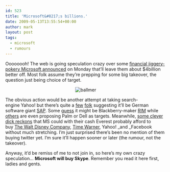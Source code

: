 ```yaml
---
id: 523
title: 'Microsoft&#8217;s billions.'
date: 2009-05-13T13:55:54+00:00
author: mark
layout: post
tags:
  - microsoft
  - rumours
---
```

Oooooooh! The web is going speculation crazy over some [financial jiggery-pokery Microsoft announced](http://www.microsoft.com/Presspass/press/2009/may09/05-11statement.mspx) on Monday that&#8217;ll leave them about $4billion better off. Most folk assume they&#8217;re prepping for some big takeover, the question just being choice of target.

<p style="text-align: center;">
  <img class="size-full wp-image-526 aligncenter" title="ballmer" src="/images/fromwp/2009/05/ballmer.jpg" alt="ballmer" width="246" height="190" srcset="/images/fromwp/2009/05/ballmer.jpg 379w, /images/fromwp/2009/05/ballmer-300x231.jpg 300w" sizes="(max-width: 246px) 100vw, 246px" />
</p>

The obvious action would be another attempt at taking search-engine Yahoo! but there&#8217;s quite a [few](http://www.theinquirer.net/inquirer/news/1137293/microsoft-set) [folk](http://www.theregister.co.uk/2009/05/12/microsoft_not_buying_sap_debt_offering/) suggesting it&#8217;ll be German software giant [SAP](http://www.sap.com/). Some [guess](http://daringfireball.net/linked/2009/05/12/msft-bond) it might be Blackberry-maker [RIM](http://www.rim.com/) while [others](http://blog.carpadium.com/?p=349) are even proposing Palm or Dell as targets. Meanwhile, [some clever dick reckons](http://www.washingtonpost.com/wp-dyn/content/article/2009/05/11/AR2009051102632.html) that MS could with their cash Everest probably afford to buy [The Walt Disney Company](http://corporate.disney.go.com/), [Time Warner](http://www.timewarner.com/corp/), Yahoo! _and _Facebook without much stretching. I&#8217;m just surprised there&#8217;s been no mention of them buying twitter yet. I&#8217;m sure it&#8217;ll happen sooner or later (the rumour, not the takeover).

Anyway, it&#8217;d be remiss of me to not join in, so here&#8217;s my own crazy speculation&#8230; **Microsoft will buy Skype**. Remember you read it here first, ladies and gents.

&nbsp;